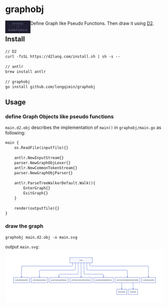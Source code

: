# graphobj

<img align="left" width="80px" height="40px" src="avatar.png">

Define Graph like Pseudo Functions. Then draw it using [D2](https://d2lang.com/).

## Install

```
// D2
curl -fsSL https://d2lang.com/install.sh | sh -s --

// antlr
brew install antlr

// graphobj
go install github.com/longqimin/graphobj
```

## Usage

### define Graph Objects like pseudo functions

`main.d2.obj` describes the implementation of `main()` in `graphobj/main.go` as following:

```
main {
    os.ReadFile(inputfile){}

    antlr.NewInputStream{}
    parser.NewGraphObjLexer{}
    antlr.NewCommonTokenStream{}
    parser.NewGraphObjParser{}

    antlr.ParseTreeWalkerDefault.Walk(){
        EnterGraph{}
        ExitGraph{}
    }

    render(outputfile){}
}
```

### draw the graph

```
graphobj main.d2.obj -o main.svg
```

output `main.svg`:
![main.svg](main.svg)
